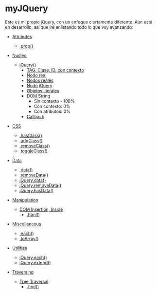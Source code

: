 # myJQuery
Este es mi propio jQuery, con un enfoque ciertamente diferente.
Aun está en desarrollo, así que iré enlistando todo lo que voy avanzando:

- [Attributes](https://api.jquery.com/category/attributes/)
	- [.prop()](https://api.jquery.com/prop/)

- [Nucleo](https://api.jquery.com/category/core/)
	- [jQuery()](https://api.jquery.com/jQuery/)
		- [TAG, Clase, ID, con contexto](https://api.jquery.com/jQuery/#jQuery-selector-context)
		- [Nodo real](https://api.jquery.com/jQuery/#jQuery-element)
		- [Nodos reales](https://api.jquery.com/jQuery/#jQuery-elementArray)
		- [Nodo jQuery](https://api.jquery.com/jQuery/#jQuery-selection)
		- [Objetos literales](https://api.jquery.com/jQuery/#jQuery-object)
		- [DOM String](https://api.jquery.com/jQuery/#jQuery2)
			- Sin contexto - 100%
			- Con contexto: 0%
			- Con atributos: 0%
		- [Callback](https://api.jquery.com/jQuery/#jQuery3)

-  [CSS](https://api.jquery.com/category/css/)
	- [.hasClass()](https://api.jquery.com/hasClass/)
	- [.addClass()](https://api.jquery.com/addClass/)
	- [.removeClass()](https://api.jquery.com/removeClass/)
	- [.toggleClass()](https://api.jquery.com/toggleClass/)
	
- [Data](https://api.jquery.com/category/data/)
	- [.data()](https://api.jquery.com/data/)
	- [.removeData()](https://api.jquery.com/removeData/)
	- [jQuery.data()](https://api.jquery.com/jQuery.data/)
	- [jQuery.removeData()](https://api.jquery.com/jQuery.removeData/)
	- [jQuery.hasData()](https://api.jquery.com/jQuery.hasData/)

- [Manipulation](https://api.jquery.com/category/manipulation/)
	- [DOM Insertion, Inside](https://api.jquery.com/category/manipulation/dom-insertion-inside/)
		- [.html()](https://api.jquery.com/html/)

- [Miscellaneous](https://api.jquery.com/category/miscellaneous/)
	- [.each()](https://api.jquery.com/each/)
	- [.toArray()](https://api.jquery.com/toArray/)

- [Utilities](https://api.jquery.com/category/utilities/)
	- [jQuery.each()](https://api.jquery.com/jQuery.each/)
	- [jQuery.extend()](https://api.jquery.com/jQuery.extend/)

- [Traversing](https://api.jquery.com/category/traversing/)
	- [Tree Traversal](https://api.jquery.com/category/traversing/tree-traversal/)
		- [.find()](https://api.jquery.com/find/)

